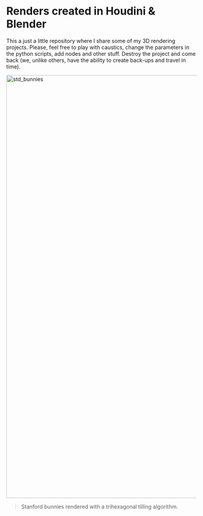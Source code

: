 # Renders created in Houdini & Blender
This a just a little repository where I share some of my 3D rendering projects. Please, feel free to play with caustics, change the parameters in the python scripts, add nodes and other stuff. Destroy the project and come back (we, unlike others, have the ability to create back-ups and travel in time).

<img width="1116" alt="std_bunnies" src="https://user-images.githubusercontent.com/83437383/149600775-a79c825b-def3-45b4-811b-92e13a6a0da9.png">

> Stanford bunnies rendered with a trihexagonal tilling algorithm.
